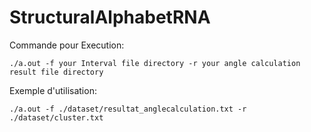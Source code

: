 # StructuralAlphabetRNA

Commande pour Execution:

```
./a.out -f your Interval file directory -r your angle calculation result file directory

```

Exemple d'utilisation:


```
./a.out -f ./dataset/resultat_anglecalculation.txt -r ./dataset/cluster.txt

```
